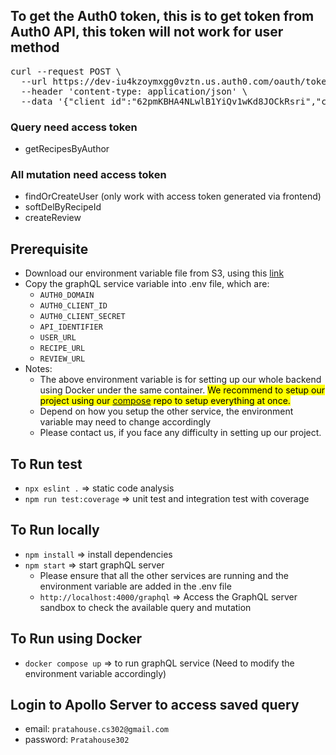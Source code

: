 ## To get the Auth0 token, this is to get token from Auth0 API, this token will not work for user method
<pre>
curl --request POST \
  --url https://dev-iu4kzoymxgg0vztn.us.auth0.com/oauth/token \
  --header 'content-type: application/json' \
  --data '{"client_id":"62pmKBHA4NLwlB1YiQv1wKd8JOCkRsri","client_secret":"KShZHULodLIBFXQXBx3CospZQBxhqKyGeCNFLr1EnegfMakE4pNApgodOvcRsqhq","audience":"http://localhost:4000/","grant_type":"client_credentials"}'
</pre>
### Query need access token
- getRecipesByAuthor
### All mutation need access token
- findOrCreateUser (only work with access token generated via frontend)
- softDelByRecipeId
- createReview

## Prerequisite
- Download our environment variable file from S3, using this [link](https://assets-prata-house.s3.ap-southeast-1.amazonaws.com/Environment+File/CS302_G1_T4_ENV.txt)
- Copy the graphQL service variable into .env file, which are:
  - `AUTH0_DOMAIN`
  - `AUTH0_CLIENT_ID`
  - `AUTH0_CLIENT_SECRET`
  - `API_IDENTIFIER`
  - `USER_URL`
  - `RECIPE_URL`
  - `REVIEW_URL`
- Notes: 
  - The above environment variable is for setting up our whole backend using Docker under the same container. 
  <mark>We recommend to setup our project using our [compose](https://gitlab.com/cs302-2024/g1-team4/compose) repo to setup everything at once.</mark>
  - Depend on how you setup the other service, the environment variable may need to change accordingly
  - Please contact us, if you face any difficulty in setting up our project.

## To Run test
- `npx eslint .` => static code analysis
- `npm run test:coverage` => unit test and integration test with coverage

## To Run locally
- `npm install` => install dependencies
- `npm start` => start graphQL server
  - Please ensure that all the other services are running and the environment variable are added in the .env file
  - `http://localhost:4000/graphql` => Access the GraphQL server sandbox to check the available query and mutation

## To Run using Docker
- `docker compose up` => to run graphQL service (Need to modify the environment variable accordingly)

## Login to Apollo Server to access saved query
- email: `pratahouse.cs302@gmail.com`
- password: `Pratahouse302`